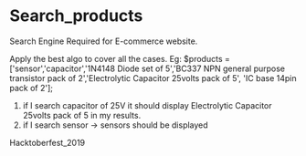 # Search_products
Search Engine Required for E-commerce website.

Apply the best algo to cover all the cases.
Eg:
$products = ['sensor','capacitor','1N4148 Diode set of 5','BC337 NPN general purpose transistor pack of 2','Electrolytic Capacitor 25volts pack of 5', 'IC base 14pin pack of 2'];

1. if I search capacitor of 25V it should display Electrolytic Capacitor 25volts pack of 5 in my results.
2. if I search sensor -> sensors should be displayed

Hacktoberfest_2019
